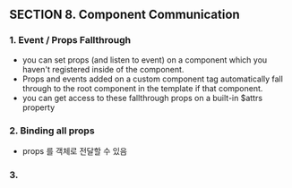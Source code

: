 
## SECTION 8. Component Communication

### 1. Event / Props Fallthrough

* you can set props (and listen to event) on a component which you haven't registered inside of the component. 
* Props and events added on a custom component tag automatically fall through to the root component in the template if that component.
* you can get access to these fallthrough props on a built-in $attrs property

### 2. Binding all props

* props 를 객체로 전달할 수 있음

### 3. 